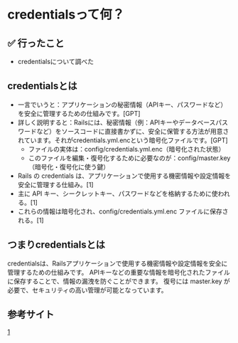 # credentialsって何？

## ✅ 行ったこと

- credentialsについて調べた

## credentialsとは

- 一言でいうと：アプリケーションの秘密情報（APIキー、パスワードなど）を安全に管理するための仕組みです。[GPT]
- 詳しく説明すると：Railsには、秘密情報（例：APIキーやデータベースパスワードなど）をソースコードに直接書かずに、安全に保管する方法が用意されています。それがcredentials.yml.encという暗号化ファイルです。[GPT]<br>
  - ファイルの実体は：config/credentials.yml.enc（暗号化された状態）<br>
  - このファイルを編集・復号化するために必要なのが：config/master.key（暗号化・復号化に使う鍵）
- Rails の credentials は、アプリケーションで使用する機密情報や設定情報を安全に管理する仕組み。[1]
- 主に API キー、シークレットキー、パスワードなどを格納するために使われる。[1]
- これらの情報は暗号化され、config/credentials.yml.enc ファイルに保存される。[1]

## つまりcredentialsとは
credentialsは、Railsアプリケーションで使用する機密情報や設定情報を安全に管理するための仕組みです。
APIキーなどの重要な情報を暗号化されたファイルに保存することで、情報の漏洩を防ぐことができます。
復号には master.key が必要で、セキュリティの高い管理が可能となっています。

## 参考サイト
[1](https://keita1899.hatenablog.com/entry/2025/02/10/132816#:~:text=Rails%20%E3%81%AE%20credentials%20%E3%81%AF%E3%80%81%E3%82%A2%E3%83%97%E3%83%AA%E3%82%B1%E3%83%BC%E3%82%B7%E3%83%A7%E3%83%B3,%E3%83%95%E3%82%A1%E3%82%A4%E3%83%AB%E3%81%AB%E4%BF%9D%E5%AD%98%E3%81%95%E3%82%8C%E3%82%8B%E3%80%82)
